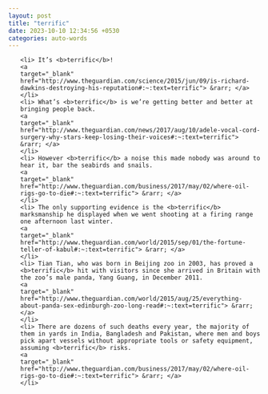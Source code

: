 ```yaml
---
layout: post
title: "terrific"
date: 2023-10-10 12:34:56 +0530
categories: auto-words
---
```

<ol>

    <li> It’s <b>terrific</b>!
    <a 
    target="_blank" 
    href="http://www.theguardian.com/science/2015/jun/09/is-richard-dawkins-destroying-his-reputation#:~:text=terrific"> &rarr; </a>
    </li>
    <li> What’s <b>terrific</b> is we’re getting better and better at bringing people back.
    <a 
    target="_blank" 
    href="http://www.theguardian.com/news/2017/aug/10/adele-vocal-cord-surgery-why-stars-keep-losing-their-voices#:~:text=terrific"> &rarr; </a>
    </li>
    <li> However <b>terrific</b> a noise this made nobody was around to hear it, bar the seabirds and snails.
    <a 
    target="_blank" 
    href="http://www.theguardian.com/business/2017/may/02/where-oil-rigs-go-to-die#:~:text=terrific"> &rarr; </a>
    </li>
    <li> The only supporting evidence is the <b>terrific</b> marksmanship he displayed when we went shooting at a firing range one afternoon last winter.
    <a 
    target="_blank" 
    href="http://www.theguardian.com/world/2015/sep/01/the-fortune-teller-of-kabul#:~:text=terrific"> &rarr; </a>
    </li>
    <li> Tian Tian, who was born in Beijing zoo in 2003, has proved a <b>terrific</b> hit with visitors since she arrived in Britain with the zoo’s male panda, Yang Guang, in December 2011.
    <a 
    target="_blank" 
    href="http://www.theguardian.com/world/2015/aug/25/everything-about-panda-sex-edinburgh-zoo-long-read#:~:text=terrific"> &rarr; </a>
    </li>
    <li> There are dozens of such deaths every year, the majority of them in yards in India, Bangladesh and Pakistan, where men and boys pick apart vessels without appropriate tools or safety equipment, assuming <b>terrific</b> risks.
    <a 
    target="_blank" 
    href="http://www.theguardian.com/business/2017/may/02/where-oil-rigs-go-to-die#:~:text=terrific"> &rarr; </a>
    </li>